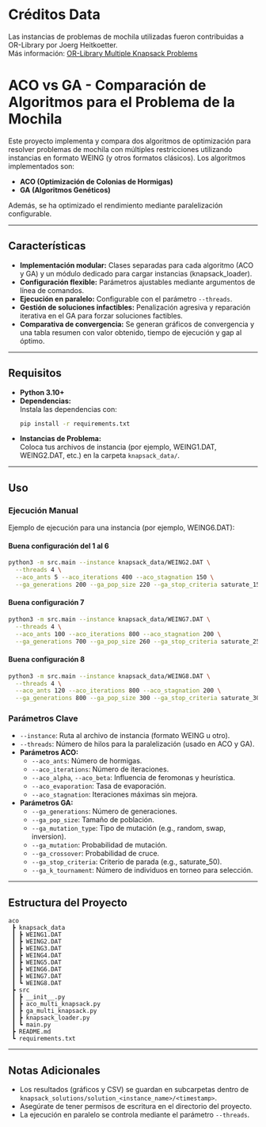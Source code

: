 # Créditos Data  
Las instancias de problemas de mochila utilizadas fueron contribuidas a OR-Library por Joerg Heitkoetter.  
Más información: [OR-Library Multiple Knapsack Problems](https://people.brunel.ac.uk/~mastjjb/jeb/orlib/files/mknap2.txt)

# ACO vs GA - Comparación de Algoritmos para el Problema de la Mochila

Este proyecto implementa y compara dos algoritmos de optimización para resolver problemas de mochila con múltiples restricciones utilizando instancias en formato WEING (y otros formatos clásicos). Los algoritmos implementados son:

- **ACO (Optimización de Colonias de Hormigas)**
- **GA (Algoritmos Genéticos)**

Además, se ha optimizado el rendimiento mediante paralelización configurable.

---

## Características

- **Implementación modular:** Clases separadas para cada algoritmo (ACO y GA) y un módulo dedicado para cargar instancias (knapsack_loader).
- **Configuración flexible:** Parámetros ajustables mediante argumentos de línea de comandos.
- **Ejecución en paralelo:** Configurable con el parámetro `--threads`.
- **Gestión de soluciones infactibles:** Penalización agresiva y reparación iterativa en el GA para forzar soluciones factibles.
- **Comparativa de convergencia:** Se generan gráficos de convergencia y una tabla resumen con valor obtenido, tiempo de ejecución y gap al óptimo.

---

## Requisitos

- **Python 3.10+**
- **Dependencias:**  
  Instala las dependencias con:
  ```sh
  pip install -r requirements.txt
  ```
- **Instancias de Problema:**  
  Coloca tus archivos de instancia (por ejemplo, WEING1.DAT, WEING2.DAT, etc.) en la carpeta `knapsack_data/`.

---

## Uso

### Ejecución Manual

Ejemplo de ejecución para una instancia (por ejemplo, WEING6.DAT):

#### Buena configuración del 1 al 6

```sh
python3 -m src.main --instance knapsack_data/WEING2.DAT \
  --threads 4 \
  --aco_ants 5 --aco_iterations 400 --aco_stagnation 150 \
  --ga_generations 200 --ga_pop_size 220 --ga_stop_criteria saturate_150 --ga_crossover two_points --ga_mutation 0.05 --ga_k_tournament 4
```

#### Buena configuración 7

```sh
python3 -m src.main --instance knapsack_data/WEING7.DAT \
  --threads 4 \
  --aco_ants 100 --aco_iterations 800 --aco_stagnation 200 \
  --ga_generations 700 --ga_pop_size 260 --ga_stop_criteria saturate_250 --ga_crossover two_points --ga_mutation 0.01 --ga_k_tournament 2
```

#### Buena configuración 8

```sh
python3 -m src.main --instance knapsack_data/WEING8.DAT \
  --threads 4 \
  --aco_ants 120 --aco_iterations 800 --aco_stagnation 200 \
  --ga_generations 800 --ga_pop_size 300 --ga_stop_criteria saturate_300 --ga_crossover two_points --ga_mutation 0.01 --ga_k_tournament 4
```

### Parámetros Clave

- `--instance`: Ruta al archivo de instancia (formato WEING u otro).
- `--threads`: Número de hilos para la paralelización (usado en ACO y GA).
- **Parámetros ACO:**
  - `--aco_ants`: Número de hormigas.
  - `--aco_iterations`: Número de iteraciones.
  - `--aco_alpha`, `--aco_beta`: Influencia de feromonas y heurística.
  - `--aco_evaporation`: Tasa de evaporación.
  - `--aco_stagnation`: Iteraciones máximas sin mejora.
- **Parámetros GA:**
  - `--ga_generations`: Número de generaciones.
  - `--ga_pop_size`: Tamaño de población.
  - `--ga_mutation_type`: Tipo de mutación (e.g., random, swap, inversion).
  - `--ga_mutation`: Probabilidad de mutación.
  - `--ga_crossover`: Probabilidad de cruce.
  - `--ga_stop_criteria`: Criterio de parada (e.g., saturate_50).
  - `--ga_k_tournament`: Número de individuos en torneo para selección.

---

## Estructura del Proyecto

```
aco
 ┣ knapsack_data
 ┃ ┣ WEING1.DAT
 ┃ ┣ WEING2.DAT
 ┃ ┣ WEING3.DAT
 ┃ ┣ WEING4.DAT
 ┃ ┣ WEING5.DAT
 ┃ ┣ WEING6.DAT
 ┃ ┣ WEING7.DAT
 ┃ ┗ WEING8.DAT
 ┣ src
 ┃ ┣ __init__.py
 ┃ ┣ aco_multi_knapsack.py
 ┃ ┣ ga_multi_knapsack.py
 ┃ ┣ knapsack_loader.py
 ┃ ┗ main.py
 ┣ README.md
 ┗ requirements.txt
```

---

## Notas Adicionales

- Los resultados (gráficos y CSV) se guardan en subcarpetas dentro de `knapsack_solutions/solution_<instance_name>/<timestamp>`.
- Asegúrate de tener permisos de escritura en el directorio del proyecto.
- La ejecución en paralelo se controla mediante el parámetro `--threads`.
